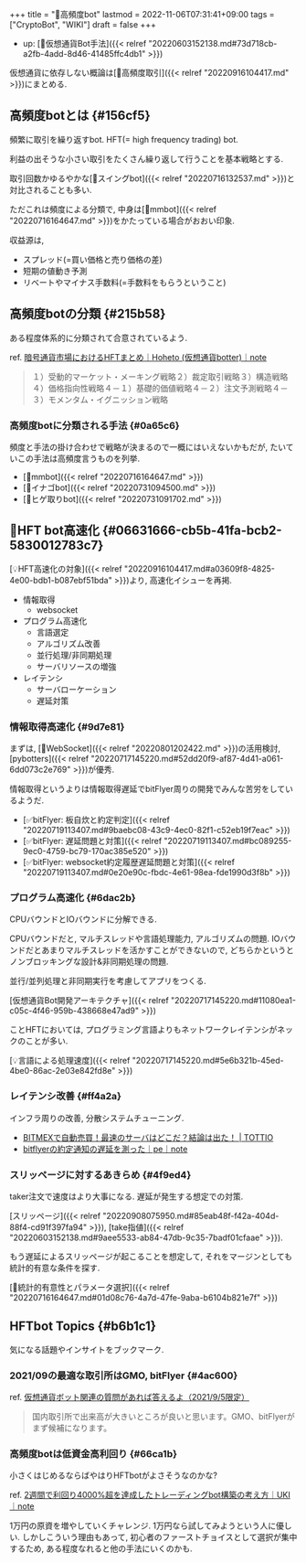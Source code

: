 +++
title = "📝高頻度bot"
lastmod = 2022-11-06T07:31:41+09:00
tags = ["CryptoBot", "WIKI"]
draft = false
+++

-   up: [🔖仮想通貨Bot手法]({{< relref "20220603152138.md#73d718cb-a2fb-4add-8d46-41485ffc4db1" >}})

仮想通貨に依存しない概論は[📝高頻度取引]({{< relref "20220916104417.md" >}})にまとめる.


## 高頻度botとは {#156cf5}

頻繁に取引を繰り返すbot. HFT(= high frequency trading) bot.

利益の出そうな小さい取引をたくさん繰り返して行うことを基本戦略とする.

取引回数かゆるやかな[📝スイングbot]({{< relref "20220716132537.md" >}})と対比されることも多い.

ただこれは頻度による分類で, 中身は[📝mmbot]({{< relref "20220716164647.md" >}})をかたっている場合がおおい印象.

収益源は,

-   スプレッド(=買い価格と売り価格の差)
-   短期の値動き予測
-   リベートやマイナス手数料(=手数料をもらうということ)


## 高頻度botの分類 {#215b58}

ある程度体系的に分類されて合意されているよう.

ref. [暗号通貨市場におけるHFTまとめ｜Hoheto (仮想通貨botter)｜note](https://note.com/hht/n/n29542dcec517)

> １）受動的マーケット・メーキング戦略２）裁定取引戦略３）構造戦略４）価格指向性戦略４－１）基礎的価値戦略４－２）注文予測戦略４－３）モメンタム・イグニッション戦略


### 高頻度botに分類される手法 {#0a65c6}

頻度と手法の掛け合わせで戦略が決まるので一概にはいえないかもだが, たいていこの手法は高頻度言うものを列挙.

-   [📝mmbot]({{< relref "20220716164647.md" >}})
-   [📝イナゴbot]({{< relref "20220731094500.md" >}})
-   [📝ヒゲ取りbot]({{< relref "20220731091702.md" >}})


## 📍HFT bot高速化 {#06631666-cb5b-41fa-bcb2-5830012783c7}

[💡HFT高速化の対象]({{< relref "20220916104417.md#a03609f8-4825-4e00-bdb1-b087ebf51bda" >}})より, 高速化イシューを再掲.

-   情報取得
    -   websocket
-   プログラム高速化
    -   言語選定
    -   アルゴリズム改善
    -   並行処理/非同期処理
    -   サーバリソースの増強
-   レイテンシ
    -   サーバローケーション
    -   遅延対策


### 情報取得高速化 {#9d7e81}

まずは, [📝WebSocket]({{< relref "20220801202422.md" >}})の活用検討, [pybotters]({{< relref "20220717145220.md#52dd20f9-af87-4d41-a061-6dd073c2e769" >}})が優秀.

情報取得というよりは情報取得遅延でbitFlyer周りの開発でみんな苦労をしているようだ.

-   [✅bitFlyer: 板自炊と約定判定]({{< relref "20220719113407.md#9baebc08-43c9-4ec0-82f1-c52eb19f7eac" >}})
-   [✅bitFlyer: 遅延問題と対策]({{< relref "20220719113407.md#bc089255-9ec0-4759-bc79-170ac385e520" >}})
-   [✅bitFlyer: websocket約定履歴遅延問題と対策]({{< relref "20220719113407.md#0e20e90c-fbdc-4e61-98ea-fde1990d3f8b" >}})


### プログラム高速化 {#6dac2b}

CPUバウンドとIOバウンドに分解できる.

CPUバウンドだと, マルチスレッドや言語処理能力, アルゴリズムの問題. IOバウンドだとあまりマルチスレッドを活かすことができないので, どちらかというとノンブロッキングな設計&非同期処理の問題.

並行/並列処理と非同期実行を考慮してアプリをつくる.

[仮想通貨Bot開発アーキテクチャ]({{< relref "20220717145220.md#11080ea1-c05c-4f46-959b-438668e47ad9" >}})

ことHFTにおいては, プログラミング言語よりもネットワークレイテンシがネックのことが多い.

[💡言語による処理速度]({{< relref "20220717145220.md#5e6b321b-45ed-4be0-86ac-2e03e842fd8e" >}})


### レイテンシ改善 {#ff4a2a}

インフラ周りの改善, 分散システムチューニング.

-   [BITMEXで自動売買！最速のサーバはどこだ？結論は出た！ | TOTTIO](https://www.tottio.net/bitmex-bot-server/)
-   [bitflyerの約定通知の遅延を測った｜pe｜note](https://note.com/clever_dahlia308/n/nfed30336ef72)


### スリッページに対するあきらめ {#4f9ed4}

taker注文で速度はより大事になる. 遅延が発生する想定での対策.

[スリッページ]({{< relref "20220908075950.md#85eab48f-f42a-404d-88f4-cd91f397fa94" >}}), [take指値]({{< relref "20220603152138.md#9aee5533-ab84-47db-9c35-7badf01cfaae" >}}).

もう遅延によるスリッページが起こることを想定して, それをマージンとしても統計的有意な条件を探す.

[📍統計的有意性とパラメータ選択]({{< relref "20220716164647.md#01d08c76-4a7d-47fe-9aba-b6104b821e7f" >}})


## HFTbot Topics {#b6b1c1}

気になる話題やインサイトをブックマーク.


### 2021/09の最適な取引所はGMO, bitFlyer {#4ac600}

ref. [仮想通貨ボット関連の質問があれば答えるよ（2021/9/5限定）](https://zenn.dev/link/comments/f25deacb834c96)

> 国内取引所で出来高が大きいところが良いと思います。GMO、bitFlyerがまず候補になります。


### 高頻度botは低資金高利回り {#66ca1b}

小さくはじめるならばやはりHFTbotがよさそうなのかな?

ref. [2週間で利回り4000%超を達成したトレーディングbot構築の考え方｜UKI｜note](https://note.com/uki_profit/n/n24a110c0a609)

1万円の原資を増やしていくチャレンジ. 1万円なら試してみようという人に優しい. しかしこういう理由もあって, 初心者のファーストチョイスとして選択が集中するため, ある程度なれると他の手法にいくのかも.
